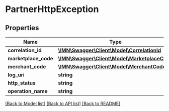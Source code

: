 # PartnerHttpException

## Properties
Name | Type | Description | Notes
------------ | ------------- | ------------- | -------------
**correlation_id** | [**\IMN\Swagger\Client\Model\CorrelationId**](CorrelationId.md) |  | 
**marketplace_code** | [**\IMN\Swagger\Client\Model\MarketplaceCode**](MarketplaceCode.md) |  | 
**merchant_code** | [**\IMN\Swagger\Client\Model\MerchantCode**](MerchantCode.md) |  | 
**log_uri** | **string** |  | 
**http_status** | **string** |  | 
**operation_name** | **string** |  | 

[[Back to Model list]](../README.md#documentation-for-models) [[Back to API list]](../README.md#documentation-for-api-endpoints) [[Back to README]](../README.md)


